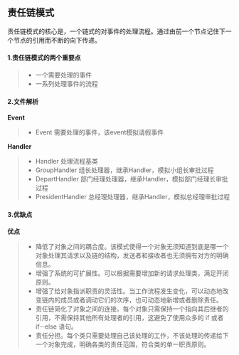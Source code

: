 ## 责任链模式
责任链模式的核心是，一个链式的对事件的处理流程。通过由前一个节点记住下一个节点的引用而不断的向下传递。

#### 1.责任链模式的两个重要点
> - 一个需要处理的事件
> - 一系列处理事件的流程

#### 2.文件解析
**Event**
> - Event 需要处理的事件，该event模拟请假事件

**Handler**
> - Handler 处理流程基类
> - GroupHandler 组长处理器，继承Handler，模拟小组长审批过程
> - DepartHandler 部门经理处理器，继承Handler，模拟部门经理长审批过程
> - PresidentHandler 总经理处理器，继承Handler，模拟总经理审批过程

#### 3.优缺点
**优点**
> - 降低了对象之间的耦合度。该模式使得一个对象无须知道到底是哪一个对象处理其请求以及链的结构，发送者和接收者也无须拥有对方的明确信息。
> - 增强了系统的可扩展性。可以根据需要增加新的请求处理类，满足开闭原则。
> - 增强了给对象指派职责的灵活性。当工作流程发生变化，可以动态地改变链内的成员或者调动它们的次序，也可动态地新增或者删除责任。
> - 责任链简化了对象之间的连接。每个对象只需保持一个指向其后继者的引用，不需保持其他所有处理者的引用，这避免了使用众多的 if 或者 if···else 语句。
> - 责任分担。每个类只需要处理自己该处理的工作，不该处理的传递给下一个对象完成，明确各类的责任范围，符合类的单一职责原则。